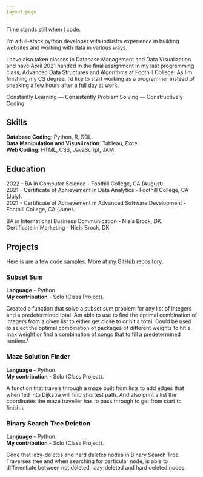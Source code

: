 ```yaml
---
layout:page
---
```


Time stands still when I code.

I’m a full-stack python developer with industry experience in building websites and working with data in various ways.

I have also taken classes in Database Management and Data Visualization and have April 2021 handed in the final assignment in my last programming class; Advanced Data Structures and Algorithms at Foothill College. As I’m finishing my CS degree, I’d like to start working as a programmer instead of sneaking a few hours after a full day at work.

Constantly Learning — Consistently Problem Solving — Constructively Coding

## Skills
**Database Coding**: Python, R, SQL.  
**Data Manipulation and Visualization**: Tableau, Excel.  
**Web Coding**: HTML, CSS, JavaScript, JAM.  

## Education
2022 - BA in Computer Science - Foothill College, CA (August).  
2021 - Certificate of Achievement in Data Analytics - Foothill College, CA (July).  
2021 - Certificate of Achievement in Advanced Software Development - Foothill College, CA (June).  

BA in International Business Communication - Niels Brock, DK.  
Certificate in Marketing - Niels Brock, DK.

## Projects
Here is are a few code samples. More at [my GitHub repository](https://github.com/peayah).

### Subset Sum
**Language** - Python.  
**My contribution** - Solo (Class Project).

Created a function that solve a subset sum problem for any list of integers and a predetermined total. Am able to use to find the optimal combination of integers from a given list to either get close to or hit a total. Could be used to select the optimal combination of packages of different weights to hit a max weight or find a combination of songs that to fill a predetermined runtime.\  


### Maze Solution Finder
**Language** - Python.  
**My contribution** - Solo (Class Project).

A function that travels through a maze built from lists to add edges that when fed into Dijkstra will find shortest path. And also print a list the coordinates the maze traveller has to pass through to get from start to finish.\


### Binary Search Tree Deletion
**Language** - Python.  
**My contribution** - Solo (Class Project).

Code that lazy-deletes and hard deletes nodes in Binary Search Tree. Traverses tree and when searching for particular node, is able to differentiate between not deleted, lazy-deleted and hard deleted nodes. 
